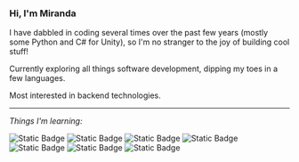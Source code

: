 ### Hi, I'm Miranda

I have dabbled in coding several times over the past few years (mostly some Python and C# for Unity), so I'm no stranger to the joy of building cool stuff!

Currently exploring all things software development, dipping my toes in a few languages.

Most interested in backend technologies.

<hr>

_Things I'm learning:_

![Static Badge](https://img.shields.io/badge/JavaScript-f2bf26)
![Static Badge](https://img.shields.io/badge/Python-356f9f)
![Static Badge](https://img.shields.io/badge/Go-79d4fd)
![Static Badge](https://img.shields.io/badge/SQL-00618b)
![Static Badge](https://img.shields.io/badge/HTML-f2672e)
![Static Badge](https://img.shields.io/badge/CSS-30aadd)
![Static Badge](https://img.shields.io/badge/Git-de4c36)
